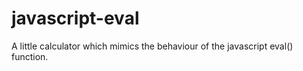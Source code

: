 javascript-eval
===============

A little calculator which mimics the behaviour of the javascript eval() function.
